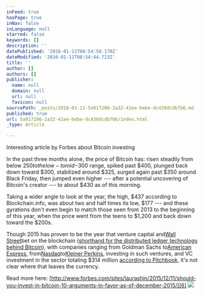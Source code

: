 ```yaml
---
inFeed: true
hasPage: true
inNav: false
inLanguage: null
starred: false
keywords: []
description: ''
datePublished: '2016-01-11T08:54:58.178Z'
dateModified: '2016-01-11T08:54:44.723Z'
title: ''
author: []
authors: []
publisher:
  name: null
  domain: null
  url: null
  favicon: null
sourcePath: _posts/2016-01-11-5a917286-2a32-41ee-bebe-dc430dcdb7b6.md
published: true
url: 5a917286-2a32-41ee-bebe-dc430dcdb7b6/index.html
_type: Article

---
```

Interesting article by Forbes about Bitcoin investing

In the past three months alone, the price of Bitcoin has: risen steadily from below $250 to the low- to mid-$300 range, spiked past $400, plunged back down toward $300, stabilized around $325, surged again past $350 around Black Friday, then jumped even higher --- after a potential uncovering of Bitcoin's creator --- to about $430 as of this morning.

Taking a wider angle to look at the year, the high, $437 according to Blockchain.info, was about two and half times its low, $177 --- and these gyrations don't even begin to match those seen from 2013 to the beginning of this year, when the price went from the teens to $1,200 and back down toward the $200s.

Though 2015 has proven to be the year that venture capital and[Wall Street][0]bet on the blockchain ([shorthand for the distributed ledger technology behind Bitcoin][1]), with companies ranging from Goldman Sachs to[American Express][2], from[Nasdaq][3]to[Kleiner Perkins][4], investing in such ventures, and VC investment in the sector totaling $314 million [according to Pitchbook][5], it's not clear where that leaves the currency.

Read more here: [http://www.forbes.com/sites/laurashin/2015/12/11/should-you-invest-in-bitcoin-10-arguments-in-favor-as-of-december-2015/][6]
![](https://the-grid-user-content.s3-us-west-2.amazonaws.com/445db26d-6265-44a1-8a40-890211375cb5.jpg)

[0]: http://www.forbes.com/wall-street/
[1]: http://www.forbes.com/sites/laurashin/2015/09/09/bitcoins-shared-ledger-technology-moneys-new-operating-system/
[2]: http://www.forbes.com/sites/laurashin/2015/10/22/american-express-invests-in-bitcoin-venture-abra-which-announces-u-s-philippines-launch/
[3]: http://www.forbes.com/sites/laurashin/2015/09/09/visa-citi-nasdaq-invest-30-million-in-blockchain-startup-chain-com/
[4]: http://www.forbes.com/sites/laurashin/2015/11/17/kleiner-perkins-makes-first-bitcoin-startup-investment-with-b2b-payments-provider-align-commerce/
[5]: http://pitchbook.com/newsletter/top-investor-tuesday-bitcoin
[6]: http://www.forbes.com/sites/laurashin/2015/12/11/should-you-invest-in-bitcoin-10-arguments-in-favor-as-of-december-2015/
